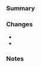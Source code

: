 <!-- Thanks for submitting this PR. Have any questions? Check out contributing docs. -->

### Summary
<!-- Reference related issues: Fix #00, Ref #00 -->



### Changes
<!-- Changes made in this PR. -->

- 
- 


### Notes
<!-- 
Optionally mention anything you think is notable related to this PR.
Can @mention reviewers with requests, questions.
-->


